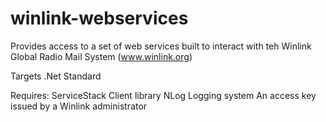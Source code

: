 # winlink-webservices

Provides access to a set of web services built to interact with teh Winlink Global Radio Mail System (www.winlink.org)

Targets .Net Standard 

Requires:
  ServiceStack Client library
  NLog Logging system
  An access key issued by a Winlink administrator
  




